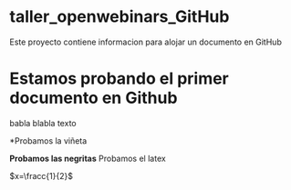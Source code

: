# taller_openwebinars_GitHub
Este proyecto contiene informacion para alojar un documento en GitHub

# Estamos probando el primer documento en Github

babla blabla texto

*Probamos la viñeta

**Probamos las negritas**
 Probamos el latex
 
 $x=\fracc{1}{2}$
